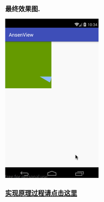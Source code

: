## 最终效果图.
![效果图](https://github.com/ansen666/images/blob/master/DefinitionView/result.gif?raw=true)

## [实现原理过程请点击这里](http://blog.csdn.net/lowprofile_coding/article/details/53558247)
